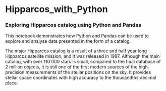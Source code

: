 # Hipparcos_with_Python
### Exploring Hipparcos catalog using Python and Pandas 

This notebook demonstrates how Python and Pandas can be used to explore and analyse data presented in the form of a catalog.

The major Hipparcos catalog is a result of a three and half year long Hipparcos satellite mission, and it was released in 1997. Although the main catalog, with over 110 000 stars is small, compared to the final database of 2 million objects, it is still one of the first modern sources of the high-precision measurements of the stellar positions on the sky. It provides stellar space coordinates with high accuracy to the thousandths decimal place.
